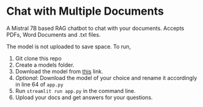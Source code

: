 # Chat with Multiple Documents

A Mistral 7B based RAG chatbot to chat with your documents. Accepts PDFs, Word Documents and .txt files.

The model is not uploaded to save space. To run,

1. Git clone this repo
2. Create a models folder.
3. Download the model from [this]("https://huggingface.co/TheBloke/Mistral-7B-Instruct-v0.1-GGUF/tree/main) link.
4. *Optional*: Download the model of your choice and rename it accordingly in line 64 of `app.py`
5. Run `streamlit run app.py` in the command line.
6. Upload your docs and get answers for your questions.